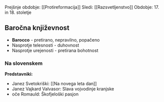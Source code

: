 Prejšnje obdobje: [[Protireformacija]]
Sledi: [[Razsvetljenstvo]]
Obdobje: 17. in 18. stoletje

## Baročna književnost
- **Barocco** - pretirano, nepravilno, popačeno
- Nasprotje telesnosti - duhovnost
- Nasprotje urejenosti - pretirana bohotnost

### Na slovenskem
**Predstavniki:**
- Janez Svetokriški: [[Na novega leta dan]]
- Janez Vajkard Valvasor: Slava vojvodinje kranjske
- oče Romauld: Škofjeloški pasjon